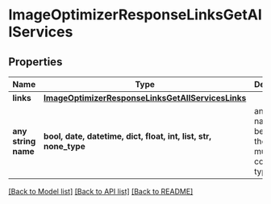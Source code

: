 # ImageOptimizerResponseLinksGetAllServices


## Properties
Name | Type | Description | Notes
------------ | ------------- | ------------- | -------------
**links** | [**ImageOptimizerResponseLinksGetAllServicesLinks**](ImageOptimizerResponseLinksGetAllServicesLinks.md) |  | [optional] 
**any string name** | **bool, date, datetime, dict, float, int, list, str, none_type** | any string name can be used but the value must be the correct type | [optional]

[[Back to Model list]](../README.md#documentation-for-models) [[Back to API list]](../README.md#documentation-for-api-endpoints) [[Back to README]](../README.md)


